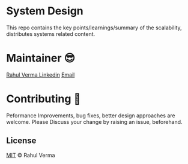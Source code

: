 # System Design 

This repo contains the key points/learnings/summary of the scalability, distributes systems related content.

# Maintainer :sunglasses:

[Rahul Verma Linkedin](https://www.linkedin.com/in/rahul-verma-8aa59b116/)
[Email](rv404674@gmail.com)

# Contributing :beers:

Peformance Improvements, bug fixes, better design approaches are welcome. Please Discuss your change by raising an issue, beforehand.

## License

[MIT](LICENSE) © Rahul Verma